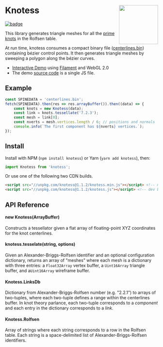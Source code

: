 <h1>Knotess<img src="https://prideout.net/knotess/card.png" align="right" width="128"></h1>

[![badge]](https://travis-ci.org/prideout/knotess)

This library generates triangle meshes for all the [prime knots] in the Rolfsen table.

At run time, knotess consumes a compact binary file ([centerlines.bin]) containing bézier control
points. It then generates triangle meshes by sweeping a polygon along the bézier curves.

- [Interactive Demo] using [Filament] and WebGL 2.0
- The demo [source code] is a single JS file.

## Example

```js
const SPINEDATA = 'centerlines.bin';
fetch(SPINEDATA).then(res => res.arrayBuffer()).then((data) => {
    const knots = new Knotess(data);
    const link = knots.tessellate('7.2.3');
    const mesh = link[0];
    const nverts = mesh.vertices.length / 6; // positions and normals
    console.info(`The first component has ${nverts} vertices.`);
});
```

## Install

Install with NPM (`npm install knotess`) or Yarn (`yarn add knotess`), then:

```js
import Knotess from 'knotess';
```

Or use one of the following two CDN builds.

```html
<script src="//unpkg.com/knotess@1.1.2/knotess.min.js"></script> <!-- minified build -->
<script src="//unpkg.com/knotess@1.1.2/knotess.js"></script> <!-- dev build -->
```

## API Reference

#### new Knotess(ArrayBuffer)

Constructs a tessellator given a flat array of floating-point XYZ coordinates for the knot
centerlines.

#### knotess.tesselate(string, options)

Given an Alexander-Briggs-Rolfsen identifier and an optional configuration dictionary,
returns an array of "meshes" where each mesh is a dictionary with three entries:
a `Float32Array` vertex buffer, a `Uint16Array` triangle buffer, and a`Uint16Array` wireframe
buffer.

#### Knotess.LinksDb

Dictionary from Alexander-Briggs-Rolfsen number (e.g. "2.2.1") to arrays of two-tuples,
where each two-tuple defines a range within the centerlines buffer. In knot theory parlance, each
two-tuple corresponds to a *component* and each entry in the dictionary corresponds to a *link*.

#### Knotess.Rolfsen

Array of strings where each string corresponds to a row in the Rolfsen table. Each string is a
space-delimited list of Alexander-Briggs-Rolfsen identifiers.

[badge]: https://travis-ci.org/prideout/knotess.svg?branch=master "Build Status"
[prime knots]: https://en.wikipedia.org/wiki/List_of_prime_knots
[glMatrix]: http://glmatrix.net
[centerlines.bin]: https://github.com/prideout/knotess/blob/master/centerlines.bin
[Interactive Demo]: https://prideout.net/knotess
[Filament]: https://github.com/google/filament
[source code]: https://github.com/prideout/knotess/blob/master/docs/demo.js
